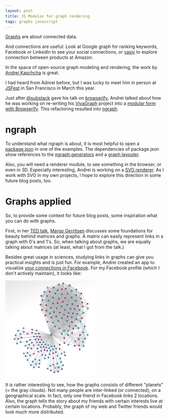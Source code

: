 ```yaml
---
layout: post
title: JS Modules for graph rendering
tags: graphs javascript
---
```

[Graphs](http://en.wikipedia.org/wiki/Graph_(mathematics)) are about connected data.

And connections are useful: Look at Google graph for ranking keywords, Facebook or LinkedIn to see your social connections, or [yasiv](http://www.yasiv.com/) to explore connection between products at Amazon.

In the space of open-source graph modeling and rendering, the work by [Andrei Kaschcha](https://github.com/anvaka) is great.

I had heard from Adnrei before, but I was lucky to meet him in person at [JSFest](http://lanyrd.com/2014/jsfest/) in San Francisco in March this year.

Just after [@substack](https://github.com/substack) gave his talk on [browserify](https://vimeo.com/62988591), Andrei talked about how he was working on re-writing his [VivaGraph](https://github.com/anvaka/VivaGraphJS) project into a [modular form with Browserify](https://www.youtube.com/watch?v=Kp377p-NSFc).  This refactoring resulted into [ngraph](https://github.com/anvaka/ngraph).

# ngraph

To understand what ngraph is about, it is most helpful to open a [package.json](https://github.com/anvaka/ngraph/blob/master/examples/pixi.js/01%20-%20Basic/package.json) in one of the examples. The dependencies of package.json show references to the [ngraph.generators](https://github.com/anvaka/ngraph.generators) and a [graph layouter](https://github.com/anvaka/ngraph.forcelayout).

Also, you will need a renderer module, to see something in the browser, or even in 3D. Especially interesting, Andrei is working on a [SVG renderer](https://github.com/anvaka/ngraph.vivasvg). As I work with SVG in my own projects, I hope to explore this direction in some future blog posts, too.

# Graphs applied

So, to provide some context for future blog posts, some inspiration what you can do with graphs.

First, in her [TED talk](https://www.youtube.com/watch?v=8CX-Q0gtSp8&t=10m10s), [Margo Gerritsen](https://earth.stanford.edu/margot-gerritsen) discusses some foundations for beauty behind matrices and graphs. A matrix can easily represent links in a graph with 0's and 1's. So, when talking about graphs, we are equally talking about matrices (at least, what I got from the talk.)

Besides great usage in sciences, studying links in graphs can give you practical insights and is just fun. For example, Andrei created an app to visualize [your connections in Facebook](http://www.yasiv.com/facebook). For my Facebook profile (which I don't actively maintain), it looks like:

<img src="/static/images/facebook_graph.png" />

It is rather interesting to see, how the graphs consists of different "planets" (= the gray clouds). Not many people are inter-linked (or connected), on a geographical scale. In fact, only one friend in Facebook links 2 locations. Also, the graph tells the story about my friends with certain interests live at certain locations. Probably, the graph of my web and Twitter friends would look much more distributed.

